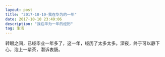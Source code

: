 ```yaml
---
layout: post
title: "2017-10-10-我在华为的一年"
date: 2017-10-10 23:49:06 
description: "我在华为一年的经历"
tag: 生活
---
```



转眼之间，已经毕业一年多了，这一年，经历了太多太多。深夜，终于可以静下心，泡上一辈茶，潜诉衷肠。